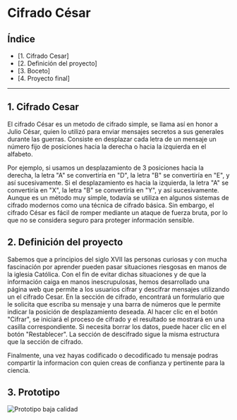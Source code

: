 # Cifrado César

## Índice

* [1. Cifrado Cesar]
* [2. Definición del proyecto]
* [3. Boceto]
* [4. Proyecto final]

***

## 1. Cifrado Cesar

El cifrado César es un metodo de cifrado simple, se llama así en honor a Julio César, quien lo utilizó para enviar mensajes secretos a sus generales durante las guerras. Consiste en desplazar cada letra de un mensaje un número fijo de posiciones hacia la derecha o hacia la izquierda en el alfabeto.

Por ejemplo, si usamos un desplazamiento de 3 posiciones hacia la derecha, la letra "A" se convertiría en "D", la letra "B" se convertiría en "E", y así sucesivamente. Si el desplazamiento es hacia la izquierda, la letra "A" se convertiría en "X", la letra "B" se convertiría en "Y", y así sucesivamente.
Aunque es un método muy simple, todavía se utiliza en algunos sistemas de cifrado modernos como una técnica de cifrado básica. Sin embargo, el cifrado César es fácil de romper mediante un ataque de fuerza bruta, por lo que no se considera seguro para proteger información sensible.

## 2. Definición del proyecto

Sabemos que a principios del siglo XVII las personas curiosas y con mucha fascinación por aprender pueden pasar situaciones riesgosas en manos de la iglesia Católica. Con el fin de evitar dichas situaciones y de que la información caiga en manos inescrupulosas, hemos desarrollado una página web que permite a los usuarios cifrar y descifrar mensajes utilizando un el cifrado Cesar. En la sección de cifrado, encontrará un formulario que le solicita que escriba su mensaje y una barra de números que le permite indicar la posición de desplazamiento deseada. Al hacer clic en el botón "Cifrar", se iniciará el proceso de cifrado y el resultado se mostrará en una casilla correspondiente. Si necesita borrar los datos, puede hacer clic en el botón "Restablecer". La sección de descifrado sigue la misma estructura que la sección de cifrado.

Finalmente, una vez hayas codificado o decodificado tu mensaje podras compartir la informacion con quien creas de confianza y pertinente para la ciencia.


## 3. Prototipo

![Prototipo baja calidad](https://imgur.com/a/XJaZAe4)

